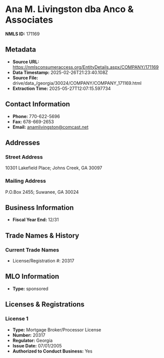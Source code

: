 # Ana M. Livingston dba Anco & Associates

**NMLS ID:** 171169

## Metadata
- **Source URL:** https://nmlsconsumeraccess.org/EntityDetails.aspx/COMPANY/171169
- **Data Timestamp:** 2025-02-26T21:23:40.108Z
- **Source File:** drive/data_/georgia/30024/COMPANY/COMPANY_171169.html
- **Extraction Time:** 2025-05-27T12:07:15.597734

## Contact Information
- **Phone:** 770-622-5696
- **Fax:** 678-669-2653
- **Email:** anamlivingston@comcast.net

## Addresses
### Street Address
10301 Lakefield Place; Johns Creek, GA 30097

### Mailing Address
P.O.Box 2455; Suwanee, GA 30024

## Business Information
- **Fiscal Year End:** 12/31

## Trade Names & History
### Current Trade Names
- License/Registration #: 20317

## MLO Information
- **Type:** sponsored

## Licenses & Registrations

### License 1
- **Type:** Mortgage Broker/Processor License
- **Number:** 20317
- **Regulator:** Georgia
- **Issue Date:** 07/01/2005
- **Authorized to Conduct Business:** Yes
